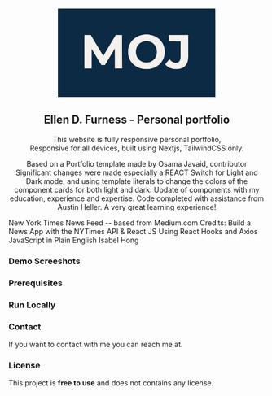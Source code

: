 <div align="center">
  

  <br />
  <br />
  
  <img src="./public/readme-images/moj.png" />

  <h2 align="center">Ellen D. Furness - Personal portfolio</h2>

This website is fully responsive personal portfolio, <br />Responsive for all devices, built using Nextjs, TailwindCSS only.

Based on a Portfolio template made by Osama Javaid, contributor  Significant changes were made especially a REACT Switch for Light and Dark mode, and using template literals to change the colors of the component cards for both light and dark. Update of components with my education, experience and expertise.  Code completed with assistance from Austin Heller. A very great learning experience!
</div>
New York Times News Feed --
 based from 
 Medium.com Credits:
 Build a News App with the NYTimes API & React JS
    Using React Hooks and Axios
    JavaScript in Plain English
    Isabel Hong

<br />

### Demo Screeshots


### Prerequisites


### Run Locally



### Contact

If you want to contact with me you can reach me at.

### License

This project is **free to use** and does not contains any license.
